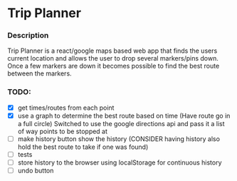 # Trip Planner
### Description
Trip Planner is a react/google maps based web app that finds the users current location and allows the user to drop several markers/pins down. Once a few markers are down it becomes possible to find the best route between the markers.

### TODO:

- [x] get times/routes from each point
- [x] use a graph to determine the best route based on time (Have route go in a full circle) Switched to use the google directions api and pass it a list of way points to be stopped at
- [ ] make history button show the history (CONSIDER having history also hold the best route to take if one was found)
- [ ] tests
- [ ] store history to the browser using localStorage for continuous history
- [ ] undo button